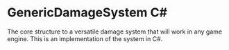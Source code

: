 # GenericDamageSystem C#
The core structure to a versatile damage system that will work in any game engine. 
This is an implementation of the system in C#.
